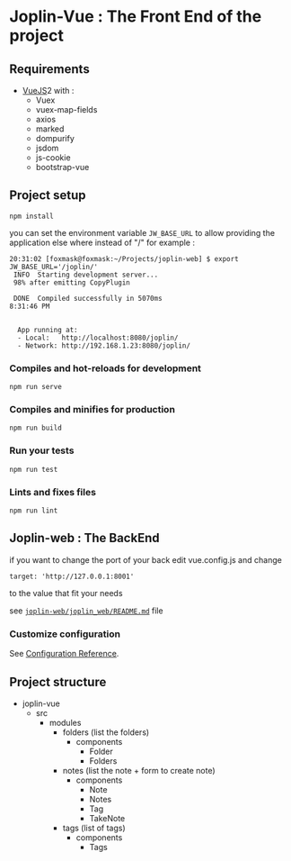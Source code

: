 # Joplin-Vue : The Front End of the project

## Requirements

* [VueJS](https://vuejs.org)2 with :
  * Vuex
  * vuex-map-fields
  * axios
  * marked
  * dompurify
  * jsdom
  * js-cookie
  * bootstrap-vue

## Project setup
```
npm install
```
you can set the environment variable `JW_BASE_URL` to allow providing the application else where instead of "/"
for example : 
```
20:31:02 [foxmask@foxmask:~/Projects/joplin-web] $ export JW_BASE_URL='/joplin/'
 INFO  Starting development server...
 98% after emitting CopyPlugin                                                    

 DONE  Compiled successfully in 5070ms                                                                                                                                                                                              8:31:46 PM

 
  App running at:
  - Local:   http://localhost:8080/joplin/ 
  - Network: http://192.168.1.23:8080/joplin/
```
### Compiles and hot-reloads for development
```
npm run serve
```

### Compiles and minifies for production
```
npm run build
```

### Run your tests
```
npm run test
```

### Lints and fixes files
```
npm run lint
```

## Joplin-web : The BackEnd

if you want to change the port of your back edit vue.config.js and change
```
target: 'http://127.0.0.1:8001'
```
to the value that fit your needs

see [`joplin-web/joplin_web/README.md`](../README.md) file

### Customize configuration
See [Configuration Reference](https://cli.vuejs.org/config/).


## Project structure

- joplin-vue
  - src
    - modules
      - folders (list the folders)
        - components
          - Folder
          - Folders
      - notes (list the note + form to create note)
        - components
          - Note
          - Notes
          - Tag
          - TakeNote
      - tags (list of tags)
        - components
          - Tags
